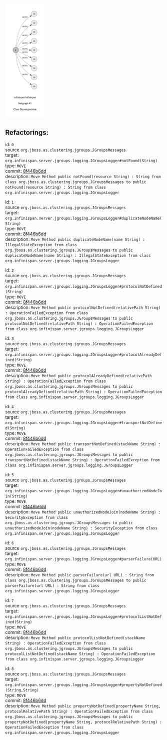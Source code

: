 <img src=subgraph_atomic_1.svg width=25%>

## Refactorings:

id: `0`\
source `org.jboss.as.clustering.jgroups.JGroupsMessages`\
target: `org.infinispan.server.jgroups.logging.JGroupsLogger#notFound(String)`\
type: `MOVE`\
commit: [8f446b6dd](https://github.com/infinispan/infinispan/commit/8f446b6ddf540e1b1fefca34dd10f45ba7256095)\
description: `Move Method public notFound(resource String) : String from class org.jboss.as.clustering.jgroups.JGroupsMessages to public notFound(resource String) : String from class org.infinispan.server.jgroups.logging.JGroupsLogger`

id: `1`\
source `org.jboss.as.clustering.jgroups.JGroupsMessages`\
target: `org.infinispan.server.jgroups.logging.JGroupsLogger#duplicateNodeName(String)`\
type: `MOVE`\
commit: [8f446b6dd](https://github.com/infinispan/infinispan/commit/8f446b6ddf540e1b1fefca34dd10f45ba7256095)\
description: `Move Method public duplicateNodeName(name String) : IllegalStateException from class org.jboss.as.clustering.jgroups.JGroupsMessages to public duplicateNodeName(name String) : IllegalStateException from class org.infinispan.server.jgroups.logging.JGroupsLogger`

id: `2`\
source `org.jboss.as.clustering.jgroups.JGroupsMessages`\
target: `org.infinispan.server.jgroups.logging.JGroupsLogger#protocolNotDefined(String)`\
type: `MOVE`\
commit: [8f446b6dd](https://github.com/infinispan/infinispan/commit/8f446b6ddf540e1b1fefca34dd10f45ba7256095)\
description: `Move Method public protocolNotDefined(relativePath String) : OperationFailedException from class org.jboss.as.clustering.jgroups.JGroupsMessages to public protocolNotDefined(relativePath String) : OperationFailedException from class org.infinispan.server.jgroups.logging.JGroupsLogger`

id: `3`\
source `org.jboss.as.clustering.jgroups.JGroupsMessages`\
target: `org.infinispan.server.jgroups.logging.JGroupsLogger#protocolAlreadyDefined(String)`\
type: `MOVE`\
commit: [8f446b6dd](https://github.com/infinispan/infinispan/commit/8f446b6ddf540e1b1fefca34dd10f45ba7256095)\
description: `Move Method public protocolAlreadyDefined(relativePath String) : OperationFailedException from class org.jboss.as.clustering.jgroups.JGroupsMessages to public protocolAlreadyDefined(relativePath String) : OperationFailedException from class org.infinispan.server.jgroups.logging.JGroupsLogger`

id: `4`\
source `org.jboss.as.clustering.jgroups.JGroupsMessages`\
target: `org.infinispan.server.jgroups.logging.JGroupsLogger#transportNotDefined(String)`\
type: `MOVE`\
commit: [8f446b6dd](https://github.com/infinispan/infinispan/commit/8f446b6ddf540e1b1fefca34dd10f45ba7256095)\
description: `Move Method public transportNotDefined(stackName String) : OperationFailedException from class org.jboss.as.clustering.jgroups.JGroupsMessages to public transportNotDefined(stackName String) : OperationFailedException from class org.infinispan.server.jgroups.logging.JGroupsLogger`

id: `5`\
source `org.jboss.as.clustering.jgroups.JGroupsMessages`\
target: `org.infinispan.server.jgroups.logging.JGroupsLogger#unauthorizedNodeJoin(String)`\
type: `MOVE`\
commit: [8f446b6dd](https://github.com/infinispan/infinispan/commit/8f446b6ddf540e1b1fefca34dd10f45ba7256095)\
description: `Move Method public unauthorizedNodeJoin(nodeName String) : SecurityException from class org.jboss.as.clustering.jgroups.JGroupsMessages to public unauthorizedNodeJoin(nodeName String) : SecurityException from class org.infinispan.server.jgroups.logging.JGroupsLogger`

id: `6`\
source `org.jboss.as.clustering.jgroups.JGroupsMessages`\
target: `org.infinispan.server.jgroups.logging.JGroupsLogger#parserFailure(URL)`\
type: `MOVE`\
commit: [8f446b6dd](https://github.com/infinispan/infinispan/commit/8f446b6ddf540e1b1fefca34dd10f45ba7256095)\
description: `Move Method public parserFailure(url URL) : String from class org.jboss.as.clustering.jgroups.JGroupsMessages to public parserFailure(url URL) : String from class org.infinispan.server.jgroups.logging.JGroupsLogger`

id: `7`\
source `org.jboss.as.clustering.jgroups.JGroupsMessages`\
target: `org.infinispan.server.jgroups.logging.JGroupsLogger#protocolListNotDefined(String)`\
type: `MOVE`\
commit: [8f446b6dd](https://github.com/infinispan/infinispan/commit/8f446b6ddf540e1b1fefca34dd10f45ba7256095)\
description: `Move Method public protocolListNotDefined(stackName String) : OperationFailedException from class org.jboss.as.clustering.jgroups.JGroupsMessages to public protocolListNotDefined(stackName String) : OperationFailedException from class org.infinispan.server.jgroups.logging.JGroupsLogger`

id: `8`\
source `org.jboss.as.clustering.jgroups.JGroupsMessages`\
target: `org.infinispan.server.jgroups.logging.JGroupsLogger#propertyNotDefined(String,String)`\
type: `MOVE`\
commit: [8f446b6dd](https://github.com/infinispan/infinispan/commit/8f446b6ddf540e1b1fefca34dd10f45ba7256095)\
description: `Move Method public propertyNotDefined(propertyName String, protocolRelativePath String) : OperationFailedException from class org.jboss.as.clustering.jgroups.JGroupsMessages to public propertyNotDefined(propertyName String, protocolRelativePath String) : OperationFailedException from class org.infinispan.server.jgroups.logging.JGroupsLogger`

